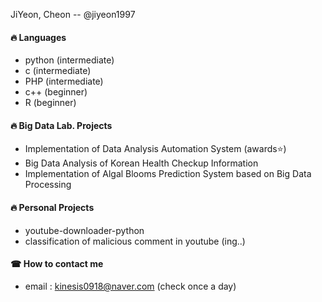 JiYeon, Cheon -- @jiyeon1997  

#### 🔥 Languages 
* python (intermediate)
* c (intermediate)
* PHP (intermediate)
* c++ (beginner)
* R (beginner)

#### 🔥 Big Data Lab. Projects
* Implementation of Data Analysis Automation System (awards⭐)
* Big Data Analysis of Korean Health Checkup Information
* Implementation of Algal Blooms Prediction System based on Big Data Processing

#### 🔥 Personal Projects
* youtube-downloader-python 
* classification of malicious comment in youtube (ing..)

#### ☎ How to contact me
* email : kinesis0918@naver.com (check once a day)

